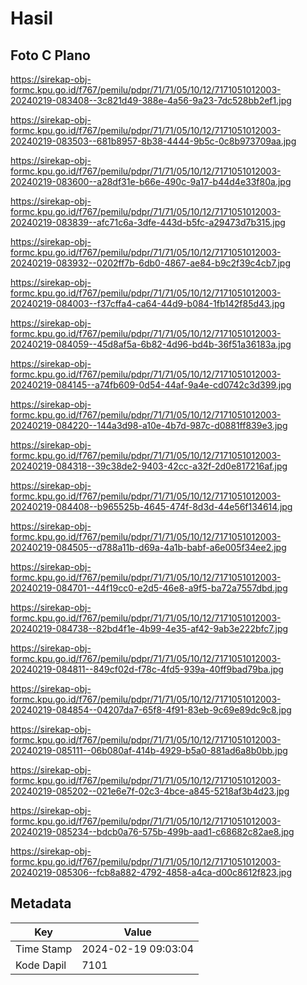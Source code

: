 # Hasil

## Foto C Plano

https://sirekap-obj-formc.kpu.go.id/f767/pemilu/pdpr/71/71/05/10/12/7171051012003-20240219-083408--3c821d49-388e-4a56-9a23-7dc528bb2ef1.jpg

https://sirekap-obj-formc.kpu.go.id/f767/pemilu/pdpr/71/71/05/10/12/7171051012003-20240219-083503--681b8957-8b38-4444-9b5c-0c8b973709aa.jpg

https://sirekap-obj-formc.kpu.go.id/f767/pemilu/pdpr/71/71/05/10/12/7171051012003-20240219-083600--a28df31e-b66e-490c-9a17-b44d4e33f80a.jpg

https://sirekap-obj-formc.kpu.go.id/f767/pemilu/pdpr/71/71/05/10/12/7171051012003-20240219-083839--afc71c6a-3dfe-443d-b5fc-a29473d7b315.jpg

https://sirekap-obj-formc.kpu.go.id/f767/pemilu/pdpr/71/71/05/10/12/7171051012003-20240219-083932--0202ff7b-6db0-4867-ae84-b9c2f39c4cb7.jpg

https://sirekap-obj-formc.kpu.go.id/f767/pemilu/pdpr/71/71/05/10/12/7171051012003-20240219-084003--f37cffa4-ca64-44d9-b084-1fb142f85d43.jpg

https://sirekap-obj-formc.kpu.go.id/f767/pemilu/pdpr/71/71/05/10/12/7171051012003-20240219-084059--45d8af5a-6b82-4d96-bd4b-36f51a36183a.jpg

https://sirekap-obj-formc.kpu.go.id/f767/pemilu/pdpr/71/71/05/10/12/7171051012003-20240219-084145--a74fb609-0d54-44af-9a4e-cd0742c3d399.jpg

https://sirekap-obj-formc.kpu.go.id/f767/pemilu/pdpr/71/71/05/10/12/7171051012003-20240219-084220--144a3d98-a10e-4b7d-987c-d0881ff839e3.jpg

https://sirekap-obj-formc.kpu.go.id/f767/pemilu/pdpr/71/71/05/10/12/7171051012003-20240219-084318--39c38de2-9403-42cc-a32f-2d0e817216af.jpg

https://sirekap-obj-formc.kpu.go.id/f767/pemilu/pdpr/71/71/05/10/12/7171051012003-20240219-084408--b965525b-4645-474f-8d3d-44e56f134614.jpg

https://sirekap-obj-formc.kpu.go.id/f767/pemilu/pdpr/71/71/05/10/12/7171051012003-20240219-084505--d788a11b-d69a-4a1b-babf-a6e005f34ee2.jpg

https://sirekap-obj-formc.kpu.go.id/f767/pemilu/pdpr/71/71/05/10/12/7171051012003-20240219-084701--44f19cc0-e2d5-46e8-a9f5-ba72a7557dbd.jpg

https://sirekap-obj-formc.kpu.go.id/f767/pemilu/pdpr/71/71/05/10/12/7171051012003-20240219-084738--82bd4f1e-4b99-4e35-af42-9ab3e222bfc7.jpg

https://sirekap-obj-formc.kpu.go.id/f767/pemilu/pdpr/71/71/05/10/12/7171051012003-20240219-084811--849cf02d-f78c-4fd5-939a-40ff9bad79ba.jpg

https://sirekap-obj-formc.kpu.go.id/f767/pemilu/pdpr/71/71/05/10/12/7171051012003-20240219-084854--04207da7-65f8-4f91-83eb-9c69e89dc9c8.jpg

https://sirekap-obj-formc.kpu.go.id/f767/pemilu/pdpr/71/71/05/10/12/7171051012003-20240219-085111--06b080af-414b-4929-b5a0-881ad6a8b0bb.jpg

https://sirekap-obj-formc.kpu.go.id/f767/pemilu/pdpr/71/71/05/10/12/7171051012003-20240219-085202--021e6e7f-02c3-4bce-a845-5218af3b4d23.jpg

https://sirekap-obj-formc.kpu.go.id/f767/pemilu/pdpr/71/71/05/10/12/7171051012003-20240219-085234--bdcb0a76-575b-499b-aad1-c68682c82ae8.jpg

https://sirekap-obj-formc.kpu.go.id/f767/pemilu/pdpr/71/71/05/10/12/7171051012003-20240219-085306--fcb8a882-4792-4858-a4ca-d00c8612f823.jpg


## Metadata

| Key        | Value               |
| ---------- | ------------------- |
| Time Stamp | 2024-02-19 09:03:04 |
| Kode Dapil | 7101                |



